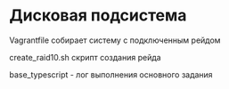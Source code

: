 # Дисковая подсистема

Vagrantfile собирает систему с подключенным рейдом

create_raid10.sh скрипт создания рейда

base_typescript - лог выполнения основного задания
